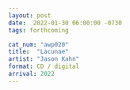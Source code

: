 ```yaml
---
layout: post
date:  2022-01-30 06:00:00 -0730
tags: forthcoming

cat_num: "awp020"
title:  "Lacunae"
artist: "Jason Kahn"
format: CD / digital
arrival: 2022
---
```


